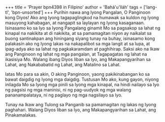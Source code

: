 +++
title = 'Prayer bpn4398 in Filipino'
author = 'Bahá'u'lláh'
tags = ['lang-tl', 'bpn-unsorted']
+++
Purihin nawa ang Iyong Pangalan, O Panginoon kong Diyos! Ako ang Iyong tagapaglingkod na humawak sa kuldon ng Iyong masuyong kahabagan, at nangapit sa laylayan ng Iyong kasaganaan. Isinasamo ko sa Iyo sa Iyong Pangalang ginamit Mo sa pagsakop sa lahat ng kinapal na nakikita at di nakikita, at sa pamamagitan niyon ay naikalat sa buong santinakpan ang hiningang siyang tunay na buhay, isinasamo kong palakasin ako ng Iyong lakas na nakapalibot sa mga langit at sa lupa, at ipag-adya ako sa lahat ng pagkakaramdam at paghihirap. Saksi ako na Ikaw ang Panginoon ng lahat ng mga pangalan, at Tagapagatas ng lahat na ikasisiya Mo. Walang ibang Diyos liban sa Iyo, ang Makapangyarihan sa Lahat, ang Nakababatid ng Lahat, ang Matalino sa Lahat.

Iatas Mo para sa akin, O aking Panginoon, yaong pakikinabangan ko sa bawat daigdig ng Iyong mga daigdig. Tustusan Mo ako, kung gayon, niyong inilagda Mo sa Iyong mga pinili sa Iyong mga kinapal, na hindi nailayo sa Iyo ng pagsisi ng mga maninisi, ni ng pag-uudyok ng mga walang pananampalataya, ni ng paglayo ng mga nagsilayo sa Iyo.

Tunay na Ikaw ang Tulong sa Panganib sa pamamagitan ng lakas ng Iyong paghahari. Walang Diyos liban sa Iyo, ang Makapangyarihan sa Lahat, ang Pinakamalakas.

